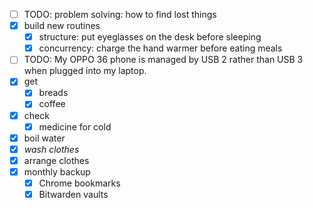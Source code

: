 - [ ] TODO: problem solving: how to find lost things
- [x] build new routines
    - [x] structure: put eyeglasses on the desk before sleeping
    - [x] concurrency: charge the hand warmer before eating meals
- [ ] TODO: My OPPO 36 phone is managed by USB 2 rather than USB 3 when plugged into my laptop.
- [x] get
    - [x] breads
    - [x] coffee
- [x] check 
    - [x] medicine for cold
- [x] boil water
- [x] *wash clothes*
- [x] arrange clothes
- [x] monthly backup
    - [x] Chrome bookmarks
    - [x] Bitwarden vaults